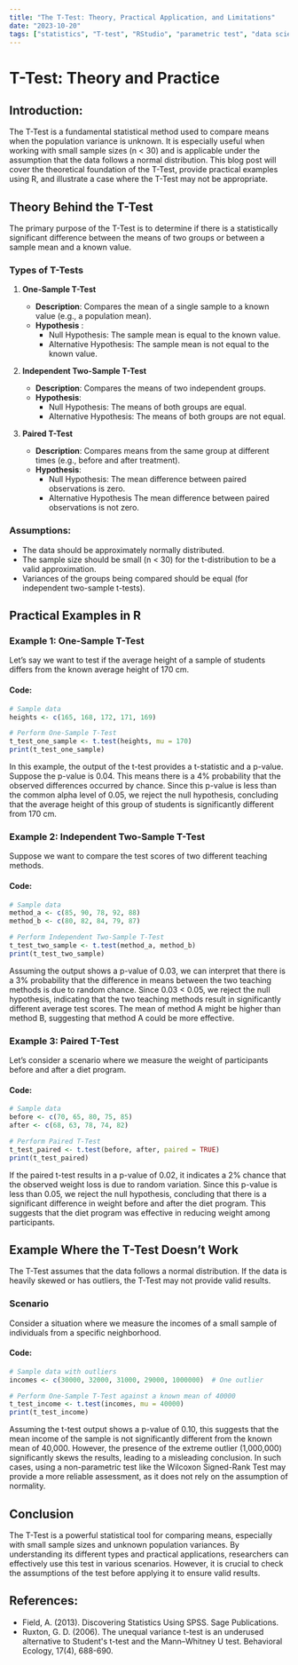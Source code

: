 ```yaml
---
title: "The T-Test: Theory, Practical Application, and Limitations"
date: "2023-10-20"
tags: ["statistics", "T-test", "RStudio", "parametric test", "data science"]
---
```


# T-Test: Theory and Practice

## Introduction:

The T-Test is a fundamental statistical method used to compare means when the population variance is unknown. It is especially useful when working with small sample sizes (n < 30) and is applicable under the assumption that the data follows a normal distribution. This blog post will cover the theoretical foundation of the T-Test, provide practical examples using R, and illustrate a case where the T-Test may not be appropriate.

## Theory Behind the T-Test

The primary purpose of the T-Test is to determine if there is a statistically significant difference between the means of two groups or between a sample mean and a known value.

### Types of T-Tests

1. **One-Sample T-Test**
   - **Description**: Compares the mean of a single sample to a known value (e.g., a population mean).
   - **Hypothesis** :
     - Null Hypothesis: The sample mean is equal to the known value.
     - Alternative Hypothesis: The sample mean is not equal to the known value.

2. **Independent Two-Sample T-Test**
   - **Description**: Compares the means of two independent groups.
   - **Hypothesis**:
     - Null Hypothesis: The means of both groups are equal.
     - Alternative Hypothesis: The means of both groups are not equal.
    
3. **Paired T-Test**
   - **Description**: Compares means from the same group at different times (e.g., before and after treatment).
   - **Hypothesis**:
     - Null Hypothesis: The mean difference between paired observations is zero.
     - Alternative Hypothesis The mean difference between paired observations is not zero.

### Assumptions:

- The data should be approximately normally distributed.
- The sample size should be small (n < 30) for the t-distribution to be a valid approximation.
- Variances of the groups being compared should be equal (for independent two-sample t-tests).

## Practical Examples in R

### Example 1: One-Sample T-Test

Let’s say we want to test if the average height of a sample of students differs from the known average height of 170 cm.

#### Code:
```r
# Sample data
heights <- c(165, 168, 172, 171, 169)

# Perform One-Sample T-Test
t_test_one_sample <- t.test(heights, mu = 170)
print(t_test_one_sample)
```

In this example, the output of the t-test provides a t-statistic and a p-value. Suppose the p-value is 0.04. This means there is a 4% probability that the observed differences occurred by chance. Since this p-value is less than the common alpha level of 0.05, we reject the null hypothesis, concluding that the average height of this group of students is significantly different from 170 cm.

### Example 2: Independent Two-Sample T-Test 
Suppose we want to compare the test scores of two different teaching methods.

#### Code:
```r
# Sample data
method_a <- c(85, 90, 78, 92, 88)
method_b <- c(80, 82, 84, 79, 87)

# Perform Independent Two-Sample T-Test
t_test_two_sample <- t.test(method_a, method_b)
print(t_test_two_sample)
```
Assuming the output shows a p-value of 0.03, we can interpret that there is a 3% probability that the difference in means between the two teaching methods is due to random chance. Since 0.03 < 0.05, we reject the null hypothesis, indicating that the two teaching methods result in significantly different average test scores. The mean of method A might be higher than method B, suggesting that method A could be more effective.

### Example 3: Paired T-Test

Let’s consider a scenario where we measure the weight of participants before and after a diet program.

#### Code:
```r
# Sample data
before <- c(70, 65, 80, 75, 85)
after <- c(68, 63, 78, 74, 82)

# Perform Paired T-Test
t_test_paired <- t.test(before, after, paired = TRUE)
print(t_test_paired)
```
If the paired t-test results in a p-value of 0.02, it indicates a 2% chance that the observed weight loss is due to random variation. Since this p-value is less than 0.05, we reject the null hypothesis, concluding that there is a significant difference in weight before and after the diet program. This suggests that the diet program was effective in reducing weight among participants.

## Example Where the T-Test Doesn’t Work

The T-Test assumes that the data follows a normal distribution. If the data is heavily skewed or has outliers, the T-Test may not provide valid results.

### Scenario
Consider a situation where we measure the incomes of a small sample of individuals from a specific neighborhood.

#### Code:
```r
# Sample data with outliers
incomes <- c(30000, 32000, 31000, 29000, 1000000)  # One outlier

# Perform One-Sample T-Test against a known mean of 40000
t_test_income <- t.test(incomes, mu = 40000)
print(t_test_income)
```

Assuming the t-test output shows a p-value of 0.10, this suggests that the mean income of the sample is not significantly different from the known mean of 40,000. However, the presence of the extreme outlier (1,000,000) significantly skews the results, leading to a misleading conclusion. In such cases, using a non-parametric test like the Wilcoxon Signed-Rank Test may provide a more reliable assessment, as it does not rely on the assumption of normality.

## Conclusion

The T-Test is a powerful statistical tool for comparing means, especially with small sample sizes and unknown population variances. By understanding its different types and practical applications, researchers can effectively use this test in various scenarios. However, it is crucial to check the assumptions of the test before applying it to ensure valid results.

## References:
- Field, A. (2013). Discovering Statistics Using SPSS. Sage Publications.
- Ruxton, G. D. (2006). The unequal variance t-test is an underused alternative to Student's t-test and the Mann–Whitney U test. Behavioral Ecology, 17(4), 688-690.
